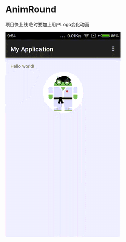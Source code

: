 # AnimRound
项目快上线 临时要加上用户Logo变化动画


![Alt Text](https://github.com/yiShanXin/AnimRound/blob/master/test.gif)
